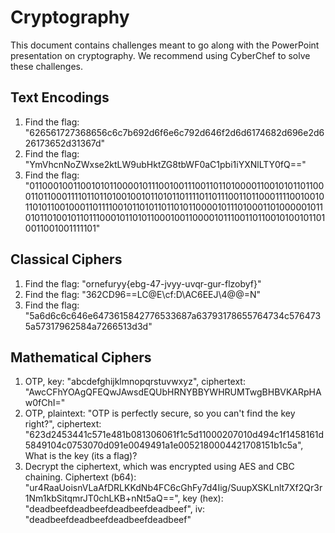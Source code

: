 # Cryptography
This document contains challenges meant to go along with the PowerPoint presentation on cryptography. We recommend using CyberChef to solve these challenges.

## Text Encodings
1. Find the flag: "626561727368656c6c7b692d6f6e6c792d646f2d6d6174682d696e2d626173652d31367d"
2. Find the flag: "YmVhcnNoZWxse2ktLW9ubHktZG8tbWF0aC1pbi1iYXNlLTY0fQ=="
3. Find the flag: "0110001001100101011000010111001001110011011010000110010101101100011011000111101101101001001011010110111101101110011011000111100100101101011001000110111100101101011011010110000101110100011010000010110101101001011011100010110101100010011000010111001101100101001011010011001001111101"

## Classical Ciphers
1. Find the flag: "ornefuryy{ebg-47-jvyy-uvqr-gur-flzobyf}"
2. Find the flag: "362CD96==LC@E\cf\:D\AC6EEJ\4@@=N"
3. Find the flag: "5a6d6c6c646e6473615842776533687a63793178655764734c5764735a57317962584a7266513d3d"

## Mathematical Ciphers
1. OTP, key: "abcdefghijklmnopqrstuvwxyz", ciphertext: "AwcCFhYOAgQFEQwJAwsdEQUbHRNYBBYWHRUMTwgBHBVKARpHAw0fChI="
2. OTP, plaintext: "OTP is perfectly secure, so you can't find the key right?", ciphertext: "623d2453441c571e481b081306061f1c5d11000207010d494c1f1458161d5849104c0753070d091e0049491a1e0052180004421708151b1c5a", What is the key (its a flag)?
3. Decrypt the ciphertext, which was encrypted using AES and CBC chaining. Ciphertext (b64): "ur4RaaUoisnVLaAfDRLKKdNb4FC6cGhFy7d4Iig/SuupXSKLnlt7Xf2Qr3r1Nm1kbSitqmrJT0chLKB+nNt5aQ==", key (hex): "deadbeefdeadbeefdeadbeefdeadbeef", iv: "deadbeefdeadbeefdeadbeefdeadbeef"